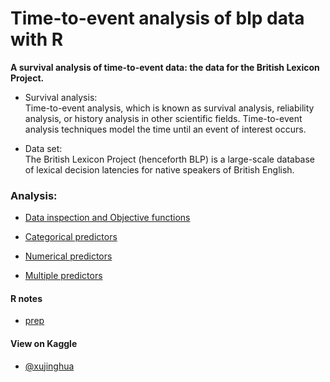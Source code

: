 # Time-to-event analysis of blp data with R
**A survival analysis of time-to-event data: the data for the British Lexicon Project.**
<br>

* Survival analysis:<br>
Time-to-event analysis, which is known as survival analysis, reliability analysis, or history analysis in other scientific fields. Time-to-event analysis techniques model the time until an event of interest occurs. 

* Data set: <br>
The British Lexicon Project (henceforth BLP) is a large-scale database of lexical decision latencies for native speakers of British English. 

### Analysis:

* [Data inspection and Objective functions]()

* [Categorical predictors]()

* [Numerical predictors]()

* [Multiple predictors]()


#### R notes

* [prep]()

#### View on Kaggle

* [@xujinghua](https://www.kaggle.com/xujinghua)



